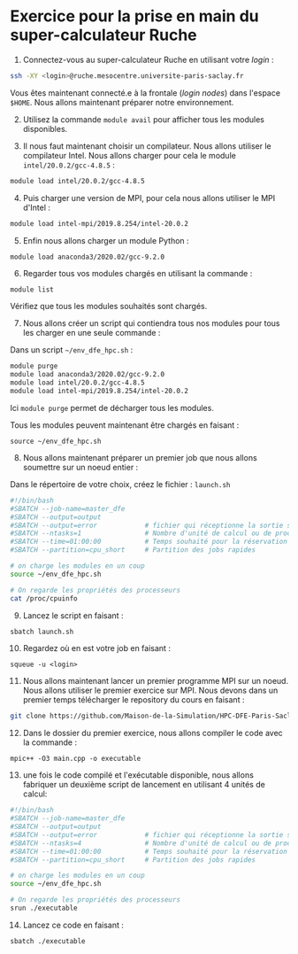 # Exercice pour la prise en main du super-calculateur Ruche

1) Connectez-vous au super-calculateur Ruche en utilisant votre *login* :

```bash
ssh -XY <login>@ruche.mesocentre.universite-paris-saclay.fr
```

Vous êtes maintenant connecté.e à la frontale (*login nodes*) dans l'espace `$HOME`.
Nous allons maintenant préparer notre environnement. 

2) Utilisez la commande `module avail` pour afficher tous les modules disponibles.

3) Il nous faut maintenant choisir un compilateur. Nous allons utiliser le compilateur Intel. Nous allons charger pour cela le module `intel/20.0.2/gcc-4.8.5` :

```bash
module load intel/20.0.2/gcc-4.8.5
```

4) Puis charger une version de MPI, pour cela nous allons utiliser le MPI d'Intel :

```bash
module load intel-mpi/2019.8.254/intel-20.0.2
```

5) Enfin nous allons charger un module Python :

```bash
module load anaconda3/2020.02/gcc-9.2.0
```

6) Regarder tous vos modules chargés en utilisant la commande :

```
module list
````

Vérifiez que tous les modules souhaités sont chargés.

7) Nous allons créer un script qui contiendra tous nos modules pour tous les charger en une seule commande :

Dans un script `~/env_dfe_hpc.sh` :

```bash
module purge
module load anaconda3/2020.02/gcc-9.2.0
module load intel/20.0.2/gcc-4.8.5
module load intel-mpi/2019.8.254/intel-20.0.2
```

Ici `module purge` permet de décharger tous les modules.

Tous les modules peuvent maintenant être chargés en faisant :

```
source ~/env_dfe_hpc.sh
``` 

8) Nous allons maintenant préparer un premier job que nous allons soumettre sur un noeud entier :

Dans le répertoire de votre choix, créez le fichier : `launch.sh`

```bash
#!/bin/bash
#SBATCH --job-name=master_dfe
#SBATCH --output=output
#SBATCH --output=error            # fichier qui réceptionne la sortie standard
#SBATCH --ntasks=1                # Nombre d'unité de calcul ou de processus MPI
#SBATCH --time=01:00:00           # Temps souhaité pour la réservation
#SBATCH --partition=cpu_short     # Partition des jobs rapides

# on charge les modules en un coup
source ~/env_dfe_hpc.sh

# On regarde les propriétés des processeurs
cat /proc/cpuinfo
```

9) Lancez le script en faisant :

```bash
sbatch launch.sh
```

10) Regardez où en est votre job en faisant :

```
squeue -u <login>
```

11) Nous allons maintenant lancer un premier programme MPI sur un noeud. Nous allons utiliser le premier exercice sur MPI. Nous devons dans un premier temps télécharger le repository du cours en faisant :

```bash
git clone https://github.com/Maison-de-la-Simulation/HPC-DFE-Paris-Saclay.git
```

12) Dans le dossier du premier exercice, nous allons compiler le code avec la commande :

```
mpic++ -O3 main.cpp -o executable
```

13) une fois le code compilé et l'exécutable disponible, nous allons fabriquer un deuxième script de lancement en utilisant 4 unités de calcul: 

```bash
#!/bin/bash
#SBATCH --job-name=master_dfe
#SBATCH --output=output
#SBATCH --output=error            # fichier qui réceptionne la sortie standard
#SBATCH --ntasks=4                # Nombre d'unité de calcul ou de processus MPI
#SBATCH --time=01:00:00           # Temps souhaité pour la réservation
#SBATCH --partition=cpu_short     # Partition des jobs rapides

# on charge les modules en un coup
source ~/env_dfe_hpc.sh

# On regarde les propriétés des processeurs
srun ./executable
```

14) Lancez ce code en faisant :

```
sbatch ./executable
```